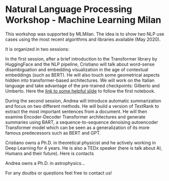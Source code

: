 # Natural Language Processing Workshop - Machine Learning Milan

This workshop was supported by MLMilan. The idea is to show two NLP use cases using the most recent algorithms and libraries available (May 2020).

It is organized in two sessions:

In the first session, after a brief introduction to the Transformer library by HuggingFace and the NLP pipeline, Cristiano will talk about word-sense disambiguation and embedding visualization in the age of contextual embeddings (such as BERT). He will also touch some geometrical aspects hidden into transformer-based architectures. We will work on the Italian language and take advantage of the pre-trained checkpoints: Gilberto and Umberto. Here the [link to some helpful slide](https://docs.google.com/presentation/d/e/2PACX-1vQSCVJkfs5toV9UkFGx0JnEw6u9KJWe0HlwrooZ7I4FSbVF4LdAOhKjFrrjyHxDc1EflqMmGnvvo1-r/pub?start=false&loop=false&delayms=3000) to follow the first notebook.

During the second session, Andrea will introduce automatic summarization and focus on two different methods. He will build a version of TextRank to extract the most important sentences from a document. He will then examine Encoder-Decoder Transformer architectures and generate summaries using BART, a sequence-to-sequence denoising autoencoder Transformer model which can be seen as a generalization of its more famous predecessors such as BERT and GPT.


Cristiano owns a Ph.D. in theoretical physicist and he actively working in Deep Learning for 4 years. He is also a TEDx speaker (here is talk about AI, Humans and their future). Here is contacts

Andrea owns a Ph.D. in astrophysics... 

For any doutbs or questions feel free to contact us! 
